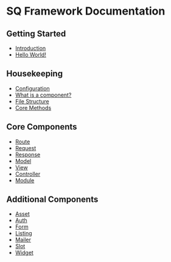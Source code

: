 SQ Framework Documentation
===

Getting Started
---

- [Introduction](introduction.md)
- [Hello World!](hello-world.md)

Housekeeping
---

- [Configuration](configuration.md)
- [What is a component?](what-is-a-component.md)
- [File Structure](file-structure.md)
- [Core Methods](core-methods.md)

Core Components
---

- [Route](route.md)
- [Request](request.md)
- [Response](response.md)
- [Model](model.md)
- [View](view.md)
- [Controller](controller.md)
- [Module](module.md)

Additional Components
---

- [Asset](asset.md)
- [Auth](auth.md)
- [Form](form.md)
- [Listing](listing.md)
- [Mailer](mailer.md)
- [Slot](slot.md)
- [Widget](widget.md)